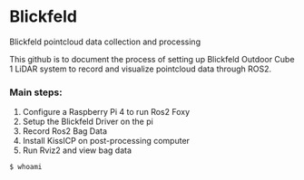 # Blickfeld
Blickfeld pointcloud data collection and processing

This github is to document the process of setting up Blickfeld Outdoor Cube 1 LiDAR system to record and visualize pointcloud data through ROS2.
### Main steps:
1.  Configure a Raspberry Pi 4 to run Ros2 Foxy
2.  Setup the Blickfeld Driver on the pi
3.  Record Ros2 Bag Data
4.  Install KissICP on post-processing computer
5.  Run Rviz2 and view bag data


```console
$ whoami
```
